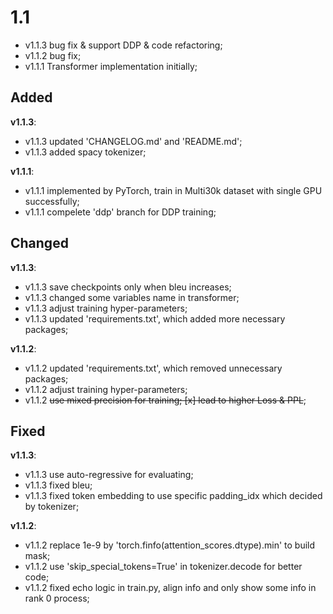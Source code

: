 # 1.1

- v1.1.3 bug fix & support DDP & code refactoring;
- v1.1.2 bug fix;
- v1.1.1 Transformer implementation initially;

## Added

**v1.1.3**:
- v1.1.3 updated 'CHANGELOG.md' and 'README.md';
- v1.1.3 added spacy tokenizer;

**v1.1.1**:
- v1.1.1 implemented by PyTorch, train in Multi30k dataset with single GPU successfully;
- v1.1.1 compelete 'ddp' branch for DDP training;

## Changed

**v1.1.3**:
- v1.1.3 save checkpoints only when bleu increases;
- v1.1.3 changed some variables name in transformer;
- v1.1.3 adjust training hyper-parameters;
- v1.1.3 updated 'requirements.txt', which added more necessary packages;

**v1.1.2**:
- v1.1.2 updated 'requirements.txt', which removed unnecessary packages;
- v1.1.2 adjust training hyper-parameters;
- v1.1.2 ~~use mixed precision for training; [x] lead to higher Loss & PPL~~;

## Fixed

**v1.1.3**:
- v1.1.3 use auto-regressive for evaluating;
- v1.1.3 fixed bleu;
- v1.1.3 fixed token embedding to use specific padding_idx which decided by tokenizer;

**v1.1.2**:
- v1.1.2 replace 1e-9 by 'torch.finfo(attention_scores.dtype).min' to build mask;
- v1.1.2 use 'skip_special_tokens=True' in tokenizer.decode for better code;
- v1.1.2 fixed echo logic in train.py, align info and only show some info in rank 0 process;

